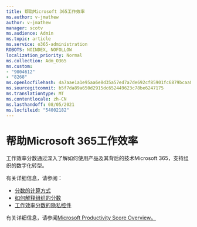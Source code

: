 ```yaml
---
title: 帮助Microsoft 365工作效率
ms.author: v-jmathew
author: v-jmathew
manager: scotv
ms.audience: Admin
ms.topic: article
ms.service: o365-administration
ROBOTS: NOINDEX, NOFOLLOW
localization_priority: Normal
ms.collection: Adm_O365
ms.custom:
- "9004612"
- "8268"
ms.openlocfilehash: 4a7aae1a1e95aa6e8d35a57ed7a7de692cf85901fc6879bcaa8dade37456eba3
ms.sourcegitcommit: b5f7da89a650d2915dc652449623c78be6247175
ms.translationtype: MT
ms.contentlocale: zh-CN
ms.lasthandoff: 08/05/2021
ms.locfileid: "54002182"
---
```

# <a name="help-improve-microsoft-365-productivity"></a>帮助Microsoft 365工作效率

工作效率分数通过深入了解如何使用产品及其背后的技术Microsoft 365，支持组织的数字化转型。

有关详细信息，请参阅：

- [分数的计算方式](https://docs.microsoft.com/microsoft-365/admin/productivity/productivity-score)
- [如何解释组织的分数](https://docs.microsoft.com/microsoft-365/admin/productivity/productivity-score)
- [工作效率分数的隐私控件](https://docs.microsoft.com/microsoft-365/admin/productivity/privacy)

有关详细信息，请参阅[Microsoft Productivity Score Overview。](https://docs.microsoft.com/microsoft-365/admin/productivity/productivity-score)
